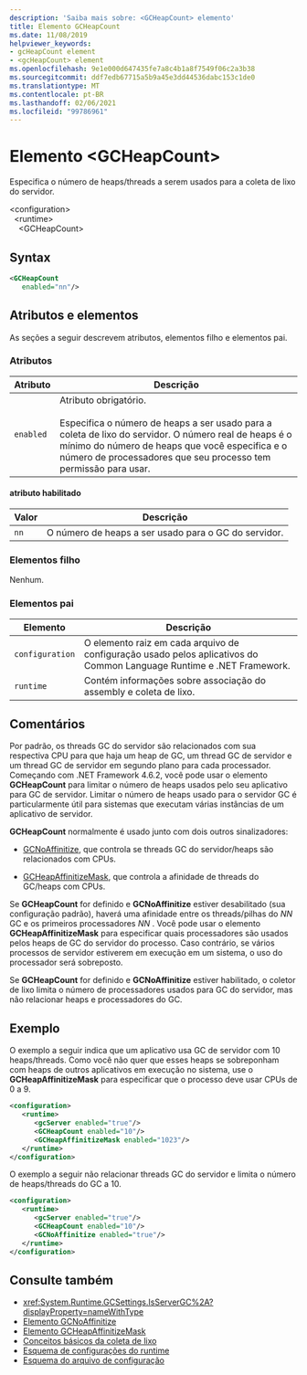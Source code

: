 ```yaml
---
description: 'Saiba mais sobre: <GCHeapCount> elemento'
title: Elemento GCHeapCount
ms.date: 11/08/2019
helpviewer_keywords:
- gcHeapCount element
- <gcHeapCount> element
ms.openlocfilehash: 9e1e000d647435fe7a8c4b1a8f7549f06c2a3b38
ms.sourcegitcommit: ddf7edb67715a5b9a45e3dd44536dabc153c1de0
ms.translationtype: MT
ms.contentlocale: pt-BR
ms.lasthandoff: 02/06/2021
ms.locfileid: "99786961"
---
```

# <a name="gcheapcount-element"></a>Elemento \<GCHeapCount>

Especifica o número de heaps/threads a serem usados para a coleta de lixo do servidor.

\<configuration>\
&nbsp;&nbsp;\<runtime>\
&nbsp;&nbsp;&nbsp;&nbsp;\<GCHeapCount>

## <a name="syntax"></a>Syntax

```xml
<GCHeapCount
   enabled="nn"/>
```

## <a name="attributes-and-elements"></a>Atributos e elementos

As seções a seguir descrevem atributos, elementos filho e elementos pai.

### <a name="attributes"></a>Atributos

|Atributo|Descrição|
|---------------|-----------------|
|`enabled`|Atributo obrigatório.<br /><br />Especifica o número de heaps a ser usado para a coleta de lixo do servidor. O número real de heaps é o mínimo do número de heaps que você especifica e o número de processadores que seu processo tem permissão para usar. |

#### <a name="enabled-attribute"></a>atributo habilitado

|Valor|Descrição|
|-----------|-----------------|
|`nn`|O número de heaps a ser usado para o GC do servidor.|

### <a name="child-elements"></a>Elementos filho

Nenhum.

### <a name="parent-elements"></a>Elementos pai

|Elemento|Descrição|
|-------------|-----------------|
|`configuration`|O elemento raiz em cada arquivo de configuração usado pelos aplicativos do Common Language Runtime e .NET Framework.|
|`runtime`|Contém informações sobre associação do assembly e coleta de lixo.|

## <a name="remarks"></a>Comentários

Por padrão, os threads GC do servidor são relacionados com sua respectiva CPU para que haja um heap de GC, um thread GC de servidor e um thread GC de servidor em segundo plano para cada processador. Começando com .NET Framework 4.6.2, você pode usar o elemento **GCHeapCount** para limitar o número de heaps usados pelo seu aplicativo para GC de servidor. Limitar o número de heaps usado para o servidor GC é particularmente útil para sistemas que executam várias instâncias de um aplicativo de servidor.

**GCHeapCount** normalmente é usado junto com dois outros sinalizadores:

- [GCNoAffinitize](gcnoaffinitize-element.md), que controla se threads GC do servidor/heaps são relacionados com CPUs.

- [GCHeapAffinitizeMask](gcheapaffinitizemask-element.md), que controla a afinidade de threads do GC/heaps com CPUs.

Se **GCHeapCount** for definido e **GCNoAffinitize** estiver desabilitado (sua configuração padrão), haverá uma afinidade entre os threads/pilhas do *NN* GC e os primeiros processadores *NN* . Você pode usar o elemento **GCHeapAffinitizeMask** para especificar quais processadores são usados pelos heaps de GC do servidor do processo. Caso contrário, se vários processos de servidor estiverem em execução em um sistema, o uso do processador será sobreposto.

Se **GCHeapCount** for definido e **GCNoAffinitize** estiver habilitado, o coletor de lixo limita o número de processadores usados para GC do servidor, mas não relacionar heaps e processadores do GC.

## <a name="example"></a>Exemplo

O exemplo a seguir indica que um aplicativo usa GC de servidor com 10 heaps/threads. Como você não quer que esses heaps se sobreponham com heaps de outros aplicativos em execução no sistema, use o **GCHeapAffinitizeMask** para especificar que o processo deve usar CPUs de 0 a 9.

```xml
<configuration>
   <runtime>
      <gcServer enabled="true"/>
      <GCHeapCount enabled="10"/>
      <GCHeapAffinitizeMask enabled="1023"/>
   </runtime>
</configuration>
```

O exemplo a seguir não relacionar threads GC do servidor e limita o número de heaps/threads do GC a 10.

```xml
<configuration>
   <runtime>
      <gcServer enabled="true"/>
      <GCHeapCount enabled="10"/>
      <GCNoAffinitize enabled="true"/>
   </runtime>
</configuration>
```

## <a name="see-also"></a>Consulte também

- <xref:System.Runtime.GCSettings.IsServerGC%2A?displayProperty=nameWithType>
- [Elemento GCNoAffinitize](gcnoaffinitize-element.md)
- [Elemento GCHeapAffinitizeMask](gcheapaffinitizemask-element.md)
- [Conceitos básicos da coleta de lixo](../../../../standard/garbage-collection/fundamentals.md)
- [Esquema de configurações do runtime](index.md)
- [Esquema do arquivo de configuração](../index.md)
